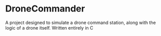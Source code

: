 # DroneCommander
A project designed to simulate a drone command station, along with the logic of a drone itself.  Written entirely in C
